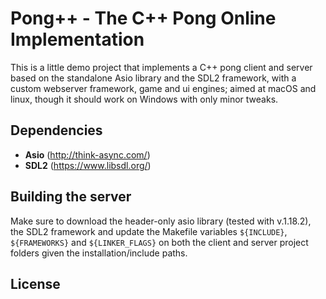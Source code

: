 Pong++ - The C++ Pong Online Implementation
===========================================

This is a little demo project that implements a C++ pong client and server based on the standalone Asio library and the SDL2 framework, with a custom webserver framework, game and ui engines; aimed at macOS and linux, though it should work on Windows with only minor tweaks.


Dependencies
------------

- **Asio** (http://think-async.com/)
- **SDL2** (https://www.libsdl.org/)


Building the server
-------------------

Make sure to download the header-only asio library (tested with v.1.18.2), the SDL2 framework and update the Makefile variables ```${INCLUDE}```, ```${FRAMEWORKS}``` and ```${LINKER_FLAGS}``` on both the client and server project folders given the installation/include paths.


License
-------

